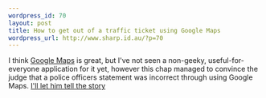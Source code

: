 ```yaml
--- 
wordpress_id: 70
layout: post
title: How to get out of a traffic ticket using Google Maps
wordpress_url: http://www.sharp.id.au/?p=70
---
```

I think <a href="http://maps.google.com/">Google Maps</a> is great, but I've not seen a non-geeky, useful-for-everyone application for it yet, however this chap managed to convince the judge that a police officers statement was incorrect through using Google Maps. <a href="http://www.gearlive.com/index.php/news/article/google_maps_helps_fight_traffic_tickets_07160942">I'll let him tell the story</a>
